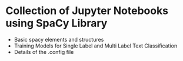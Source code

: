 # Collection of Jupyter Notebooks using SpaCy Library

* Basic spacy elements and structures
* Training Models for Single Label and Multi Label Text Classification
* Details of the .config file
